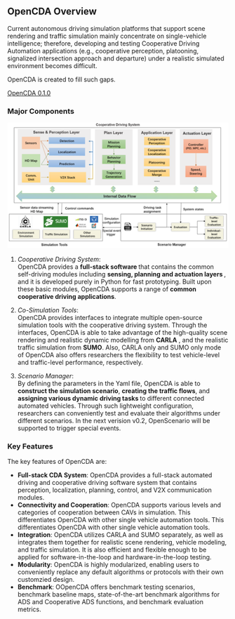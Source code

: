 ## OpenCDA Overview
Current autonomous driving simulation platforms that support scene rendering and traffic simulation mainly concentrate
on single-vehicle intelligence; therefore, developing and testing Cooperative Driving Automation applications (e.g., cooperative perception, 
platooning, signalized intersection approach and departure) under a realistic simulated environment becomes difficult.

OpenCDA is created to fill such gaps. 

<div class="build-buttons">
<p>
<a href="https://github.com/ucla-mobility/OpenCDA" target="_blank" class="btn btn-neutral" title="Go to the latest OpenCDA page">
<span class="icon icon-github"></span> OpenCDA 0.1.0</a>
</p>
</div>

### Major Components
![](images/OpenCDA_diagrams.png )
 1. <em>Cooperative Driving System</em>: <br /> OpenCDA  provides  a  <strong>full-stack software </strong>  that  contains  the  common  self-driving  modules including
    <strong>sensing,   planning and actuation  layers </strong>,  and  it  is  developed  purely  in  Python for fast prototyping.
    Built  upon these basic modules, OpenCDA supports a range of  <strong>common cooperative  driving  applications</strong>. <br />
 2. <em>Co-Simulation Tools</em>: <br />OpenCDA provides interfaces to integrate multiple open-source simulation tools
 with the cooperative driving system. Through the interfaces, OpenCDA is able to take advantage of the high-quality scene rendering
  and realistic dynamic modelling from <strong>CARLA</strong> , and the realistic traffic simulation from <strong>SUMO</strong>. Also, CARLA only and SUMO only mode of OpenCDA also offers researchers the flexibility to test vehicle-level and traffic-level performance, respectively.

 3. <em>Scenario Manager</em>:  <br />By defining the parameters in the Yaml file,  OpenCDA is able to <strong>construct the simulation scenario</strong>,
<strong> creating the traffic flows</strong>, and <strong>assigning various dynamic driving tasks </strong> to different connected automated vehicles. 
 Through such lightweight configuration, researchers can conveniently test and evaluate their algorithms under different scenarios. In the next verision v0.2, 
 OpenScenario will be supported to trigger special events.

### Key Features
The key features of OpenCDA are:
* <strong>Full-stack CDA System</strong>: OpenCDA provides a full-stack automated driving and cooperative driving software system that contains perception, localization, planning, control, and V2X communication modules.
* <strong>Connectivity and Cooperation</strong>: OpenCDA supports various levels and categories of cooperation between CAVs in simulation. This differentiates OpenCDA with other single vehicle automation tools.
  This differentiates OpenCDA with other single vehicle automation tools.
* <strong>Integration</strong>: OpenCDA utilizes CARLA and SUMO separately, as well as integrates them together for realistic scene rendering, vehicle modeling, and traffic simulation. It is also efficient and flexible enough to be applied for software-in-the-loop and hardware-in-the-loop testing.
* <strong>Modularity</strong>: OpenCDA is highly modularized, enabling users to conveniently replace any default algorithms or protocols with their own customzied design. 
* <strong>Benchmark</strong>: OOpenCDA offers benchmark testing scenarios, benchmark baseline maps, state-of-the-art benchmark algorithms for ADS and Cooperative ADS functions, and benchmark evaluation metrics.

